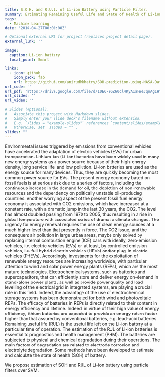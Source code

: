 ```yaml
---
title: S.O.H. and R.U.L. of Li-ion Battery using Particle Filter.
summary: Estimating Remaining Useful Life and State of Health of Li-ion battery using the NASA dataset on Li-ion charging and discharging.
tags:
  - Machine Learning
date: '2016-04-27T00:00:00Z'

# Optional external URL for project (replaces project detail page).
external_link: ''

image:
  caption: Li-ion battery
  focal_point: Smart

links:
  - icon: github
    icon_pack: fab
    url: https://github.com/anirudhkhatry/SOH-prediction-using-NASA-Dataset
url_code: ''
url_pdf: 'https://drive.google.com/file/d/10E6-9GZ60cl4KyA1aFWeJqnAg1HtH2Fq/view?usp=sharing'
url_slides: ''
url_video: ''

# Slides (optional).
#   Associate this project with Markdown slides.
#   Simply enter your slide deck's filename without extension.
#   E.g. `slides = "example-slides"` references `content/slides/example-slides.md`.
#   Otherwise, set `slides = ""`.
slides: ""
---
```


Environmental issues triggered by emissions from conventional vehicles have accelerated the adaptation of electric vehicles (EVs) for urban transportation. Lithium-ion (Li-ion) batteries have been widely used in many new energy systems as a power source because of their high-energy density, long service life, and low pollution. Li-ion batteries are used as the energy source for many devices. Thus, they are quickly becoming the most common power source for EVs. 
The present energy economy based on fossil fuels is at serious risk due to a series of factors, including the continuous increase in the demand for oil, the depletion of non-renewable resources and the dependency on politically unstable oil-producing countries. Another worrying aspect of the present fossil fuel energy economy is associated with CO2 emissions, which have increased at a constant rate, with a dramatic jump in the last 30 years, the CO2. The level has almost doubled passing from 1970 to 2005, thus resulting in a rise in global temperature with associated series of dramatic climate changes. The urgency for energy renewal requires the use of clean energy sources at a much higher level than that presently in force. The CO2 issue, and the consequent air pollution in large urban areas, maybe only solved by replacing internal combustion engine (ICE) cars with ideally, zero-emission vehicles, i.e. electric vehicles (EVs) or, at least, by controlled emission vehicles, i.e. full hybrid electric vehicles (HEVs) and/or plug-in electric vehicles (PHEVs). Accordingly, investments for the exploitation of renewable energy resources are increasing worldwide, with particular attention to wind and solar power energy plants (REPs), which are the most mature technologies. 
Electrochemical systems, such as batteries and supercapacitors, that can efficiently store and deliver energy on-demand in stand-alone power plants, as well as provide power quality and load levelling of the electrical grid in integrated systems, are playing a crucial role in this field. Indeed, the advantage of the use of electrochemical storage systems has been demonstrated for both wind and photovoltaic REPs. The efficacy of batteries in REPs is directly related to their content in energy efficiency and lifetime. Indeed, in virtue of their high value of energy efficiency, lithium batteries are expected to provide an energy return factor higher than that assured by conventional batteries, e.g. lead-acid batteries 
Remaining useful life (RUL) is the useful life left on the Li-ion battery at a particular time of operation. The estimation of the RUL of Li-ion batteries is essential to prognostics and health management (PHM). The batteries are subjected to physical and chemical degradation during their operations. The main factors of degradation are related to electrode corrosion and electrolyte degradation. Some methods have been developed to estimate and calculate the state of health (SOH) of battery. 

We propose estimation of SOH and RUL of Li-ion battery using particle filters over SVM.
